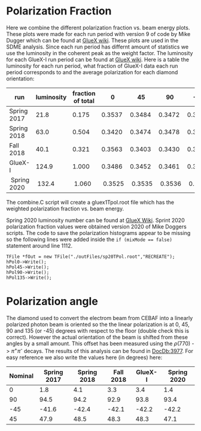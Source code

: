# Polarization Fraction

Here we combine the different polarization fraction vs. beam energy plots.
These plots were made for each run period with version 9 of code by Mike Dugger which can be found at [GlueX wiki](https://halldweb.jlab.org/wiki-private/index.php/TPOL_Polarization).
These plots are used in the SDME analysis.
Since each run period has differnt amount of statistics we use the luminosity in the coherent peak as the weight factor.
The luminosity for each GlueX-I run period can be found at [GlueX wiki](https://halldweb.jlab.org/wiki-private/index.php/GlueX_Phase-I_Dataset_Summary).
Here is a table the luminosity for each run period, what fraction of GlueX-I data each run period corresponds to and the average polarization for each diamond orientation:

| run | luminosity | fraction of total | 0 | 45 | 90 | -45 |
| --- | --- | --- | ---|---|---|---|
| Spring 2017 | 21.8 | 0.175  | 0.3537 | 0.3484 | 0.3472 | 0.3512 | 
| Spring 2018 | 63.0 | 0.504  | 0.3420 | 0.3474 | 0.3478 | 0.3517 | 
| Fall 2018 | 40.1   | 0.321  | 0.3563 | 0.3403 | 0.3430 | 0.3523 | 
| GlueX-I   | 124.9  | 1.000  | 0.3486 | 0.3452 | 0.3461 | 0.3518 |
| Spring 2020 | 132.4 | 1.060 | 0.3525 | 0.3535 | 0.3536 | 0.3721 |

The combine.C script will create a gluex1Tpol.root file which has the weighted polarization fraction vs. beam energy.

Spring 2020 luminosity number can be found at [GlueX Wiki](https://halldweb.jlab.org/wiki-private/index.php/GlueX_Phase-II_Dataset_Summary).
Sprint 2020 polarization fraction values were obtained version 2020 of Mike Doggers scripts.
The code to save the polarization histograms appear to be missing so the following lines were added  inside the ```if (mixMode == false)``` statement around line 1112.
```
TFile *fOut = new TFile("./outFiles/sp20TPol.root","RECREATE");
hPol0->Write();
hPol45->Write();
hPol90->Write();
hPol135->Write();
```

# Polarization angle 

The diamond used to convert the electrom beam from CEBAF into a linearly polarized photon beam is oriented so the the 
linear polarization is at 0, 45, 90 and 135 (or -45) degrees with respect to the floor (double check this is correct).
However the actual orientation of the beam is shifted from these angles by a small amount. This offset has been 
measured using the $\rho$(770) -> $\pi$<sup>+</sup>$\pi$<sup>-</sup> decays. The results of this analysis can be found in [DocDb:3977](https://halldweb.jlab.org/DocDB/0039/003977/006/note.pdf).
For easy reference we also write the values here (in degrees) here:

| Nominal | Spring 2017 | Spring 2018 | Fall 2018 | GlueX-I | Spring 2020 |
| ---     | ---         | ---         | ---       | ---         | ---     |
| 0   | 1.8 | 4.1 | 3.3 | 3.4 | 1.4 |
| 90  | 94.5 | 94.2 | 92.9 | 93.8 | 93.4 |
| -45 | -41.6 | -42.4 | -42.1 | -42.2 | -42.2 |
| 45  | 47.9 | 48.5 | 48.3 | 48.3 | 47.1 | 
